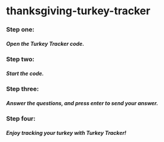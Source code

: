 # thanksgiving-turkey-tracker

### Step one:
  ##### Open the Turkey Tracker code.

### Step two:
  ##### Start the code.

### Step three:
  ##### Answer the questions, and press enter to send your answer.

### Step four:
  ##### Enjoy tracking your turkey with Turkey Tracker!
